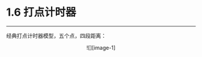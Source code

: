 # 1.6 打点计时器
---- 
经典打点计时器模型，五个点，四段距离：

 <div align="center">![][image-1]

[image-1]:	../image/chapter1/11.png